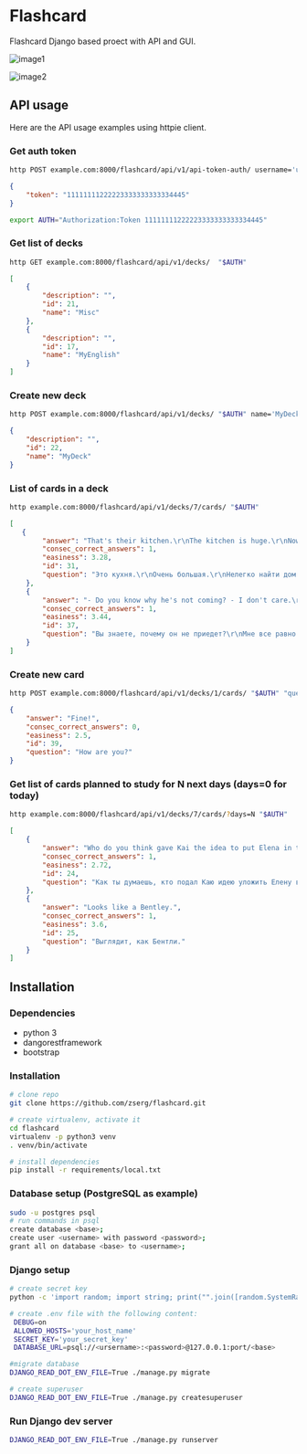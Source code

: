 # Flashcard
Flashcard Django based proect with API and GUI.

![image1](https://cloud.githubusercontent.com/assets/6136638/25011145/70d0c3e2-207d-11e7-84e8-2b1769a0f151.png)

![image2](https://cloud.githubusercontent.com/assets/6136638/25011148/729ef6a8-207d-11e7-944a-bf83f4f61994.png)

## API usage
Here are the API usage examples using httpie client.

### Get auth token
```bash
http POST example.com:8000/flashcard/api/v1/api-token-auth/ username='user' password='password'
```
```json
{
    "token": "11111111222223333333333334445"
}
```
```bash
export AUTH="Authorization:Token 11111111222223333333333334445"
```
### Get list of decks
```bash
http GET example.com:8000/flashcard/api/v1/decks/  "$AUTH"
```
```json
[
    {
        "description": "",
        "id": 21,
        "name": "Misc"
    },
    {
        "description": "",
        "id": 17,
        "name": "MyEnglish"
    }
]
```
### Create new deck
```bash
http POST example.com:8000/flashcard/api/v1/decks/ "$AUTH" name='MyDeck'
```
```json
{
    "description": "",
    "id": 22,
    "name": "MyDeck"
}
```
### List of cards in a deck
```bash
http example.com:8000/flashcard/api/v1/decks/7/cards/ "$AUTH"
```
```json
[
   {
        "answer": "That's their kitchen.\r\nThe kitchen is huge.\r\nNowadays, it's hard to find kitchens like this.",
        "consec_correct_answers": 1,
        "easiness": 3.28,
        "id": 31,
        "question": "Это кухня.\r\nОчень большая.\r\nНелегко найти дом с такой кухней."
    },
    {
        "answer": "- Do you know why he's not coming? - I don't care.\r\nIt's because he hasn't spoken to me since I came out.\r\nHe didn't know before that?",
        "consec_correct_answers": 1,
        "easiness": 3.44,
        "id": 37,
        "question": "Вы знаете, почему он не приедет?\r\nМне все равно. Потому, что он не разговаривает со мной. С тех пор, как я открылся ему.\r\nОн не знал до этого?"
    }
]
```
### Create new card
```bash
http POST example.com:8000/flashcard/api/v1/decks/1/cards/ "$AUTH" "question"="How are you?" "answer"="Fine!"
```
```json
{
    "answer": "Fine!",
    "consec_correct_answers": 0,
    "easiness": 2.5,
    "id": 39,
    "question": "How are you?"
}
```
### Get list of cards planned to study for N next days (days=0 for today)
```bash
http example.com:8000/flashcard/api/v1/decks/7/cards/?days=N "$AUTH"
```
```json
[
    {
        "answer": "Who do you think gave Kai the idea to put Elena in that sleeping beauty coma?",
        "consec_correct_answers": 1,
        "easiness": 2.72,
        "id": 24,
        "question": "Как ты думаешь, кто подал Каю идею уложить Елену в эту спящую кому?"
    },
    {
        "answer": "Looks like a Bentley.",
        "consec_correct_answers": 1,
        "easiness": 3.6,
        "id": 25,
        "question": "Выглядит, как Бентли."
    }
]

```
## Installation
### Dependencies
* python 3
* dangorestframework
* bootstrap

### Installation
```bash
# clone repo
git clone https://github.com/zserg/flashcard.git

# create virtualenv, activate it
cd flashcard
virtualenv -p python3 venv
. venv/bin/activate

# install dependencies 
pip install -r requirements/local.txt
```
### Database setup (PostgreSQL as example)
```bash
sudo -u postgres psql
# run commands in psql
create database <base>;
create user <username> with password <password>;
grant all on database <base> to <username>;
```
### Django setup
```bash
# create secret key
python -c 'import random; import string; print("".join([random.SystemRandom().choice(string.digits + string.ascii_letters + string.punctuation) for i in range(100)]))'

# create .env file with the following content:
 DEBUG=on
 ALLOWED_HOSTS='your_host_name'
 SECRET_KEY='your_secret_key'
 DATABASE_URL=psql://<ursername>:<password>@127.0.0.1:port/<base>

#migrate database
DJANGO_READ_DOT_ENV_FILE=True ./manage.py migrate

# create superuser
DJANGO_READ_DOT_ENV_FILE=True ./manage.py createsuperuser
```
### Run Django dev server
```bash
DJANGO_READ_DOT_ENV_FILE=True ./manage.py runserver
```
